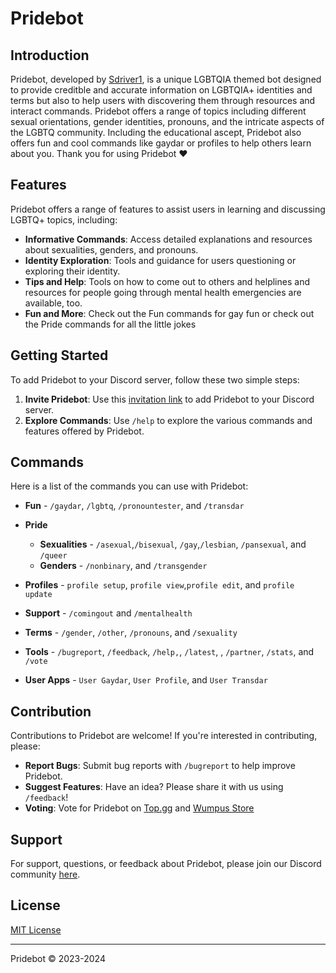 # Pridebot

## Introduction
Pridebot, developed by [Sdriver1](https://github.com/Sdriver1), is a unique LGBTQIA themed bot designed to provide creditble and accurate information on LGBTQIA+ identities and terms but also to help users with discovering them through resources and interact commands. Pridebot offers a range of topics including different sexual orientations, gender identities, pronouns, and the intricate aspects of the LGBTQ community. Including the educational ascept, Pridebot also offers fun and cool commands like gaydar or profiles to help others learn about you. Thank you for using Pridebot ❤️

## Features
Pridebot offers a range of features to assist users in learning and discussing LGBTQ+ topics, including:
- **Informative Commands**: Access detailed explanations and resources about sexualities, genders, and pronouns.
- **Identity Exploration**: Tools and guidance for users questioning or exploring their identity. 
- **Tips and Help**: Tools on how to come out to others and helplines and resources for people going through mental health emergencies are available, too.
- **Fun and More**: Check out the Fun commands for gay fun or check out the Pride commands for all the little jokes

## Getting Started
To add Pridebot to your Discord server, follow these two simple steps:
1. **Invite Pridebot**: Use this [invitation link](https://discord.com/api/oauth2/authorize?client_id=1101256478632972369&permissions=415001594945&scope=bot%20applications.commands) to add Pridebot to your Discord server.
2. **Explore Commands**: Use `/help` to explore the various commands and features offered by Pridebot.

## Commands
Here is a list of the commands you can use with Pridebot:
- **Fun** - `/gaydar`, `/lgbtq`, `/pronountester`, and `/transdar`
- **Pride** 
    - **Sexualities** - `/asexual`,`/bisexual`, `/gay`,`/lesbian`, `/pansexual`, and `/queer` 
    - **Genders** -  `/nonbinary`, and `/transgender`
- **Profiles** - `profile setup`, `profile view`,`profile edit`, and `profile update`
- **Support** - `/comingout` and `/mentalhealth`
- **Terms** - `/gender`, `/other`, `/pronouns`, and `/sexuality`
- **Tools** - `/bugreport`, `/feedback`, `/help,`, `/latest`, , `/partner`, `/stats`, and `/vote`

- **User Apps** - `User Gaydar`, `User Profile`, and `User Transdar`


## Contribution
Contributions to Pridebot are welcome! If you're interested in contributing, please:
- **Report Bugs**: Submit bug reports with `/bugreport` to help improve Pridebot.
- **Suggest Features**: Have an idea? Please share it with us using `/feedback`!
- **Voting**: Vote for Pridebot on [Top.gg](https://top.gg/bot/1101256478632972369?s=0bed0f7e006a2) and [Wumpus Store](https://wumpus.store/bot/1101256478632972369)

## Support
For support, questions, or feedback about Pridebot, please join our Discord community [here](https://discord.gg/guybqSTzdS).

## License
[MIT License](LICENSE)

---

Pridebot © 2023-2024

